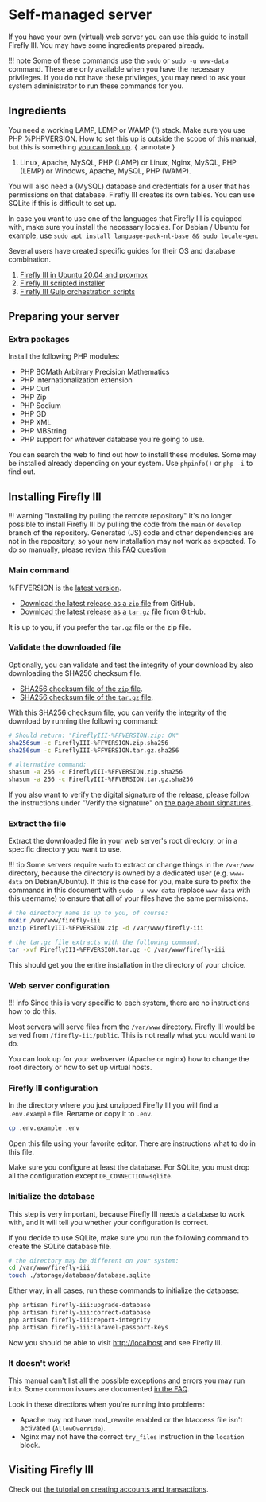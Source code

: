# Self-managed server

If you have your own (virtual) web server you can use this guide to install Firefly III. You may have some ingredients prepared already.

!!! note
    Some of these commands use the `sudo` or `sudo -u www-data` command. These are only available when you have the necessary privileges. If you do not have these privileges, you may need to ask your system administrator to run these commands for you.

## Ingredients

You need a working LAMP, LEMP or WAMP (1) stack. Make sure you use PHP %PHPVERSION. How to set this up is outside the scope of this manual, but this is something [you can look up](https://www.google.com/search?q=lamp+stack+php+%PHPVERSION).
{ .annotate }

1. Linux, Apache, MySQL, PHP (LAMP) or Linux, Nginx, MySQL, PHP (LEMP) or Windows, Apache, MySQL, PHP (WAMP).

You will also need a (MySQL) database and credentials for a user that has permissions on that database. Firefly III creates its own tables. You can use SQLite if this is difficult to set up. 

In case you want to use one of the languages that Firefly III is equipped with, make sure you install the necessary locales. For Debian / Ubuntu for example, use `sudo apt install language-pack-nl-base && sudo locale-gen`.

Several users have created specific guides for their OS and database combination. 

1. [Firefly III in Ubuntu 20.04 and proxmox](https://gist.github.com/Engr-AllanG/34e77a08e1482284763fff429cdd92fa)
2. [Firefly III scripted installer](https://github.com/runlevel-4/firefly-iii-automation)
3. [Firefly III Gulp orchestration scripts](https://github.com/sidyes/firefly-iii-gulp)

## Preparing your server

### Extra packages

Install the following PHP modules:

* PHP BCMath Arbitrary Precision Mathematics
* PHP Internationalization extension
* PHP Curl
* PHP Zip
* PHP Sodium
* PHP GD
* PHP XML
* PHP MBString
* PHP support for whatever database you're going to use.

You can search the web to find out how to install these modules. Some may be installed already depending on your system. Use `phpinfo()` or `php -i` to find out.

## Installing Firefly III

!!! warning "Installing by pulling the remote repository"
    It's no longer possible to install Firefly III by pulling the code from the `main` or `develop` branch of the repository. Generated (JS) code and other dependencies are not in the repository, so your new installation may not work as expected. To do so manually, please [review this FAQ question](../../../references/faq/install.md#i-want-to-build-the-firefly-iii-release-myself)

### Main command

%FFVERSION is the [latest version](https://version.firefly-iii.org/).

- [Download the latest release as a `zip` file](https://github.com/firefly-iii/firefly-iii/releases/download/%FFVERSION/FireflyIII-%FFVERSION.zip) from GitHub.
- [Download the latest release as a `tar.gz` file](https://github.com/firefly-iii/firefly-iii/releases/download/%FFVERSION/FireflyIII-%FFVERSION.tar.gz) from GitHub.

It is up to you, if you prefer the `tar.gz` file or the zip file.

### Validate the downloaded file

Optionally, you can validate and test the integrity of your download by also downloading the SHA256 checksum file. 

- [SHA256 checksum file of the `zip` file](https://github.com/firefly-iii/firefly-iii/releases/download/%FFVERSION/FireflyIII-%FFVERSION.zip.sha256).
- [SHA256 checksum file of the `tar.gz` file](https://github.com/firefly-iii/firefly-iii/releases/download/%FFVERSION/FireflyIII-%FFVERSION.tar.gz.sha256).

With this SHA256 checksum file, you can verify the integrity of the download by running the following command:

```bash
# Should return: "FireflyIII-%FFVERSION.zip: OK"
sha256sum -c FireflyIII-%FFVERSION.zip.sha256
sha256sum -c FireflyIII-%FFVERSION.tar.gz.sha256

# alternative command:
shasum -a 256 -c FireflyIII-%FFVERSION.zip.sha256
shasum -a 256 -c FireflyIII-%FFVERSION.tar.gz.sha256
```

If you also want to verify the digital signature of the release, please follow the instructions under "Verify the signature" on [the page about signatures](../../../explanation/more-information/signatures.md#verify-the-signature).

### Extract the file

Extract the downloaded file in your web server's root directory, or in a specific directory you want to use.

!!! tip
    Some servers require `sudo` to extract or change things in the `/var/www` directory, because the directory is owned by a dedicated user (e.g. `www-data` on Debian/Ubuntu). If this is the case for you, make sure to prefix the commands in this document with `sudo -u www-data` (replace `www-data` with this username) to ensure that all of your files have the same permissions.

```bash
# the directory name is up to you, of course:
mkdir /var/www/firefly-iii
unzip FireflyIII-%FFVERSION.zip -d /var/www/firefly-iii

# the tar.gz file extracts with the following command.
tar -xvf FireflyIII-%FFVERSION.tar.gz -C /var/www/firefly-iii
```



This should get you the entire installation in the directory of your choice.

### Web server configuration

!!! info
    Since this is very specific to each system, there are no instructions how to do this.

Most servers will serve files from the `/var/www` directory. Firefly III would be served from `/firefly-iii/public`. This is not really what you would want to do.

You can look up for your webserver (Apache or nginx) how to change the root directory or how to set up virtual hosts. 

### Firefly III configuration

In the directory where you just unzipped Firefly III you will find a `.env.example` file. Rename or copy it to `.env`. 

```bash
cp .env.example .env
```

Open this file using your favorite editor. There are instructions what to do in this file.

Make sure you configure at least the database. For SQLite, you must drop all the configuration except `DB_CONNECTION=sqlite`.

### Initialize the database

This step is very important, because Firefly III needs a database to work with, and it will tell you whether your configuration is correct.

If you decide to use SQLite, make sure you run the following command to create the SQLite database file.

```bash
# the directory may be different on your system:
cd /var/www/firefly-iii
touch ./storage/database/database.sqlite
```

Either way, in all cases, run these commands to initialize the database:

```bash
php artisan firefly-iii:upgrade-database
php artisan firefly-iii:correct-database
php artisan firefly-iii:report-integrity
php artisan firefly-iii:laravel-passport-keys
```

Now you should be able to visit [http://localhost](http://localhost) and see Firefly III.

### It doesn't work!

This manual can't list all the possible exceptions and errors you may run into. Some common issues are documented [in the FAQ](../../../references/faq/install.md).

Look in these directions when you're running into problems:

* Apache may not have mod_rewrite enabled or the htaccess file isn't activated (`AllowOverride`).
* Nginx may not have the correct `try_files` instruction in the `location` block.

## Visiting Firefly III

Check out [the tutorial on creating accounts and transactions](../../../tutorials/finances/first-steps.md).

